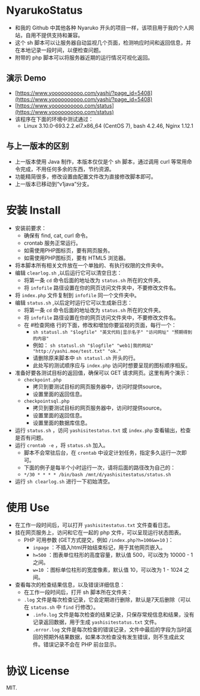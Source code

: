 # NyarukoStatus
- 和我的 Github 中其他各种 Nyaruko 开头的项目一样，该项目用于我的个人网站，自用不提供支持和兼容。
- 这个 sh 脚本可以让服务器自动监视几个页面，检测响应时间和返回信息，并在本地记录一段时间，以便检查问题。
- 附带的 php 脚本可以将服务器近期的运行情况可视化返回。

## 演示 Demo
- [https://www.yoooooooooo.com/yashi/?page_id=5408](https://www.yoooooooooo.com/yashi/?page_id=5408)
- [https://www.yoooooooooo.com/status](https://www.yoooooooooo.com/status)
- 该程序在下面的环境中测试通过：
  - Linux 3.10.0-693.2.2.el7.x86_64 (CentOS 7), bash 4.2.46, Nginx 1.12.1

## 与上一版本的区别
- 上一版本使用 Java 制作，本版本仅仅是个 sh 脚本，通过调用 curl 等常用命令完成，不用任何多余的东西，节约资源。
- 功能精简很多，修改设置由配置文件改为直接修改脚本即可。
- 上一版本已移动到“v1java”分支。

# 安装 Install
- 安装前要求：
  - 确保有 find, cat, curl 命令。
  - crontab 服务正常运行。
  - 如需使用PHP图标页，要有网页服务。
  - 如需使用PHP图标页，要有 HTML5 浏览器。
- 将本脚本所有相关文件放在一个单独的、有执行权限的文件夹中。
- 编辑 `clearlog.sh` ,以后运行它可以清空日志：
  - 将第一条 `cd` 命令后面的地址改为 `status.sh` 所在的文件夹。
  - 将 `infofile` 路径设置在你的网页访问文件夹中，不要修改文件名。
- 将 `index.php` 文件复制到 `infofile` 同一个文件夹中。
- 编辑 `status.sh` ,以后定时运行它可以生成新日志：
  - 将第一条 `cd` 命令后面的地址改为 `status.sh` 所在的文件夹。
  - 将 `infofile` 路径设置在你的网页访问文件夹中，不要修改文件名。
  - 在 #检查网络 行的下面，修改和增加你要监视的页面，每行一个：
    - `sh statusl.sh "$logfile" "英文代码|显示名子" "访问网址" "预期得到的内容"`
    - 例如： `sh statusl.sh "$logfile" "web1|我的网站" "http://yashi.moe/test.txt" "ok."`
    - 请删除原来脚本中 `sh statusl.sh` 开头的行。
    - 此处写的测试顺序应与 `index.php` 访问时想要呈现的图标顺序相反。
- 准备好要各测试目标的返回值，确保可以 GET 请求网页。这里有两个演示：
  - `checkpoint.php`
    - 拷贝到要测试目标的网页服务器中，访问时提供source。
    - 设置里面的返回信息。
  - `checkpointsql.php`
    - 拷贝到要测试目标的网页服务器中，访问时提供source。
    - 设置里面的返回信息。
    - 设置里面的数据库信息。
- 运行 `status.sh` ，访问 `yashisitestatus.txt` 或 `index.php` 查看输出，检查是否有问题。
- 运行 `crontab -e` ，将 `status.sh` 加入。
  - 脚本不会常驻后台，在 `crontab` 中设定计划任务，指定多久运行一次即可。
  - 下面的例子是每半个小时运行一次，请将后面的路径改为自己的：
  - `*/30 * * * * /bin/bash /mnt/d/yashisitestatus/status.sh`
- 运行 `sh clearlog.sh` 进行一下初始清空。

# 使用 Use
- 在工作一段时间后，可以打开 `yashisitestatus.txt` 文件查看日志。
- 挂在网页服务上，访问和它在一起的 php 文件，可以呈现运行状态图表。
  - PHP 可用参数 (GET方式提交，例如 `/index.php?h=100&w=10` )：
    - `inpage` ：不插入html开始结束标记，用于其他网页嵌入。
    - `h=500` ：图表单位柱形的高度容量，默认值 500，可以改为 10000 - 1 之间。
    - `w=10` ：图标单位柱形的宽度像素，默认值 10，可以改为 1 - 1024 之间。
- 查看每次的检查结果信息，以及错误详细信息：
  - 在工作一段时间后，打开 sh 脚本所在文件夹：
  - `.log` 文件是每次检查记录，它会定期进行删除，默认是7天后删除（可以在 `status.sh` 中 `find` 行修改）。
    - `.info.log` 文件是每次检查的结果记录，只保存常规信息和结果，没有记录返回数据，用于生成 `yashisitestatus.txt` 文件。
    - `.error.log` 文件是每次检查的错误记录，文件中最后的字段为当时返回的预期外结果数据，如果本次检查没有发生错误，则不生成此文件。错误记录不会在 PHP 前台显示。

# 协议 License
MIT.